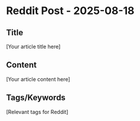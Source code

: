 # Reddit Post - 2025-08-18

## Title
[Your article title here]

## Content
[Your article content here]

## Tags/Keywords
[Relevant tags for Reddit]
